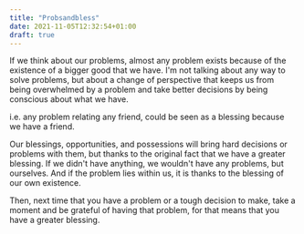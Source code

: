 ```yaml
---
title: "Probsandbless"
date: 2021-11-05T12:32:54+01:00
draft: true
---
```


If we think about our problems, almost any problem exists because of the existence of a bigger good that we have.
I'm not talking about any way to solve problems, but about a change of perspective that keeps us from being overwhelmed by a problem and take better decisions by being conscious about what we have.

i.e. any problem relating any friend, could be seen as a blessing because we have a friend. 

Our blessings, opportunities, and possessions will bring hard decisions or problems with them, but thanks to the original fact that we have a greater blessing.
If we didn't have anything, we wouldn't have any problems, but ourselves. And if the problem lies within us, it is thanks to the blessing of our own existence.

Then, next time that you have a problem or a tough decision to make, take a moment and be grateful of having that problem, for that means that you have a greater blessing.
